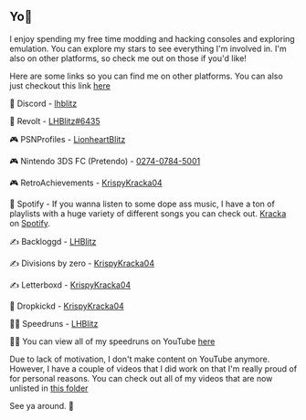 ## Yo👋

I enjoy spending my free time modding and hacking consoles and exploring emulation. You can explore my stars to see everything I'm involved in. I'm also on other platforms, so check me out on those if you'd like!

Here are some links so you can find me on other platforms. You can also just checkout this link [here](https://lhblitz.carrd.co/)

💬 Discord - [lhblitz](https://discordlookup.com/user/692221013995552838)

💬 Revolt - [LHBlitz#6435](https://revolt.chat/)

🎮 PSNProfiles - [LionheartBlitz](https://psnprofiles.com/LionheartBlitz)

🎮 Nintendo 3DS FC (Pretendo) - [0274-0784-5001](https://pretendo.network/)

🎮 RetroAchievements - [KrispyKracka04](https://retroachievements.org/user/KrispyKracka04)

🎵 Spotify - If you wanna listen to some dope ass music, I have a ton of playlists with a huge variety of different songs you can check out. [Kracka](https://open.spotify.com/user/xlem2vbcm7aoh4zl98e8h0pub) on [Spotify](https://spicetify.app/).

✍️ Backloggd - [LHBlitz](https://bckl.gg/tml)

✍️ Divisions by zero - [KrispyKracka04](https://lemmy.dbzer0.com/u/KrispyKracka04)

✍️ Letterboxd - [KrispyKracka04](https://letterboxd.com/KrispyKracka04/)

🤼 Dropkickd - [KrispyKracka04](https://www.dropkickd.com/profile/KrispyKracka04)

🏃‍♂️ Speedruns - [LHBlitz](https://www.speedrun.com/users/LHBlitz)

🏃‍♂️ You can view all of my speedruns on YouTube [here](https://youtube.com/playlist?list=PLdrn53m_yforpD-pnJ-Jg2-mtPhgV0eTa&feature=shared)

Due to lack of motivation, I don't make content on YouTube anymore. However, I have a couple of videos that I did work on that I'm really proud of for personal reasons. You can check out all of my videos that are now unlisted in [this folder](https://youtube.com/playlist?list=PLdrn53m_yfopEWPVbOyqW_UBSM6zegmhT&feature=shared)

See ya around. 👋
